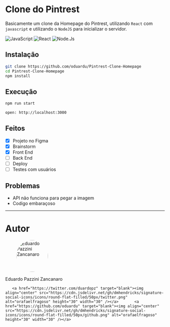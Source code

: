 # Clone do Pintrest

Basicamente um clone da Homepage do Pintrest, utilizando ```React``` com ```javascript``` e utilizando o ```NodeJS``` para inicializar o servidor.

![JavaScript](https://img.shields.io/badge/JavaScript-323330?style=for-the-badge&logo=javascript&logoColor=F7DF1E)     ![React](https://img.shields.io/badge/React-323330?style=for-the-badge&logo=react&logoColor=61DAFB)     ![Node.Js](https://img.shields.io/badge/Node.js-323330?style=for-the-badge&logo=node.js&logoColor=green)


## Instalação

```bash
git clone https://github.com/oduardu/Pintrest-Clone-Homepage
cd Pintrest-Clone-Homepage
npm install
```

## Execução

```bash
npm run start

open: http://localhost:3000
```

## Feitos

- [x] Projeto no Figma 
- [x] Brainstorm
- [x] Front End
- [ ] Back End
- [ ] Deploy
- [ ] Testes com usuários

## Problemas

- API não funciona para pegar a imagem
- Codigo embaraçoso
----------------------

# Autor


<img src="https://media-exp1.licdn.com/dms/image/C4D03AQGQMq3tbvlg5w/profile-displayphoto-shrink_800_800/0/1658068635309?e=1665014400&v=beta&t=sP037al4_eWtWj_c_fd6v6BO5NkpwVUwykC8JpiFgXM" alt="Eduardo Pazzini Zancanaro" style="width:100px; border-radius: 100px; margin-left: 35px"/>

Eduardo Pazzini Zancanaro

       <a href="https://twitter.com/duardopz" target="blank"><img align="center" src="https://cdn.jsdelivr.net/gh/dmhendricks/signature-social-icons/icons/round-flat-filled/50px/twitter.png" alt="orafaelfragoso" height="30" width="30" /></a>       <a href="https://github.com/oduardu" target="blank"><img align="center" src="https://cdn.jsdelivr.net/gh/dmhendricks/signature-social-icons/icons/round-flat-filled/50px/github.png" alt="orafaelfragoso" height="30" width="30" /></a>
